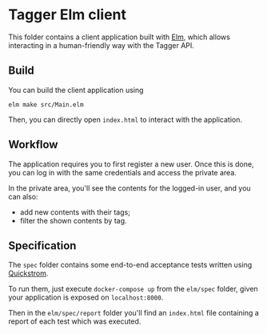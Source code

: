 # Tagger Elm client

This folder contains a client application built with [Elm](https://elm-lang.org/), which allows interacting in a human-friendly way with the Tagger API.

## Build

You can build the client application using

```
elm make src/Main.elm
```

Then, you can directly open `index.html` to interact with the application.

## Workflow

The application requires you to first register a new user. Once this is done, you can log in with the same credentials and access the private area.

In the private area, you'll see the contents for the logged-in user, and you can also:

- add new contents with their tags;
- filter the shown contents by tag.

## Specification

The `spec` folder contains some end-to-end acceptance tests written using [Quickstrom](https://quickstrom.io/).

To run them, just execute `docker-compose up` from the `elm/spec` folder, given your application is exposed on `localhost:8000`.

Then in the `elm/spec/report` folder you'll find an `index.html` file containing a report of each test which was executed.
